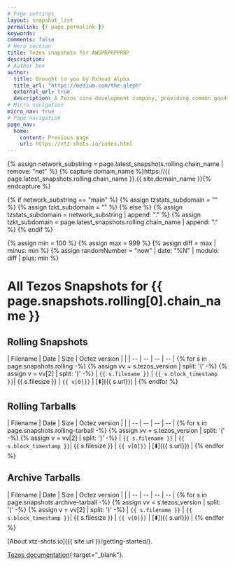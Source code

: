 ```yaml
---
# Page settings
layout: snapshot_list
permalink: {{ page.permalink }}
keywords:
comments: false
# Hero section
title: Tezos snapshots for AWSPRPRPPRRP
description:
# Author box
author:
  title: Brought to you by Oxhead Alpha
  title_url: "https://medium.com/the-aleph"
  external_url: true
  description: A Tezos core development company, providing common goods for the Tezos ecosystem. <a href="https://medium.com/the-aleph" target="_blank">Learn more</a>.
# Micro navigation
micro_nav: true
# Page navigation
page_nav:
  home:
    content: Previous page
    url: https://xtz-shots.io/index.html
---
```


{% assign network_substring = page.latest_snapshots.rolling.chain_name | remove: "net" %}
{% capture domain_name %}https://{{ page.latest_snapshots.rolling.chain_name }}.{{ site.domain_name }}{% endcapture %}

{% if network_substring == "main" %}
  {% assign tzstats_subdomain = "" %}
  {% assign tzkt_subdomain = "" %}
{% else %}
  {% assign tzstats_subdomain = network_substring | append: "." %}
  {% assign tzkt_subdomain = page.latest_snapshots.rolling.chain_name | append: "." %}
{% endif %}

{% assign min = 100 %}
{% assign max = 999 %}
{% assign diff = max | minus: min %}
{% assign randomNumber = "now" | date: "%N" | modulo: diff | plus: min %}

# All Tezos Snapshots for {{ page.snapshots.rolling[0].chain_name }}

## Rolling Snapshots

| Filename | Date | Size | Octez version | |
| -- | -- | -- | -- |
{% for s in page.snapshots.rolling -%}
{% assign vv = s.tezos_version | split: '(' -%}
{% assign v = vv[2] | split: ')' -%}
| `{{ s.filename }}` | `{{ s.block_timestamp }}`| {{ s.filesize }} | `{{ v[0]}}` | [⬇️]({{ s.url}}) |
{% endfor %}

## Rolling Tarballs

| Filename | Date | Size | Octez version | |
| -- | -- | -- | -- |
{% for s in page.snapshots.rolling-tarball -%}
{% assign vv = s.tezos_version | split: '(' -%}
{% assign v = vv[2] | split: ')' -%}
| `{{ s.filename }}` | `{{ s.block_timestamp }}`| {{ s.filesize }} | `{{ v[0]}}` | [⬇️]({{ s.url}}) |
{% endfor %}

## Archive Tarballs

| Filename | Date | Size | Octez version | |
| -- | -- | -- | -- |
{% for s in page.snapshots.archive-tarball -%}
{% assign vv = s.tezos_version | split: '(' -%}
{% assign v = vv[2] | split: ')' -%}
| `{{ s.filename }}` | `{{ s.block_timestamp }}`| {{ s.filesize }} | `{{ v[0]}}` | [⬇️]({{ s.url}}) |
{% endfor %}

[About xtz-shots.io]({{ site.url }}/getting-started/).

[Tezos documentation](https://tezos.gitlab.io/user/snapshots.html){:target="\_blank"}.

